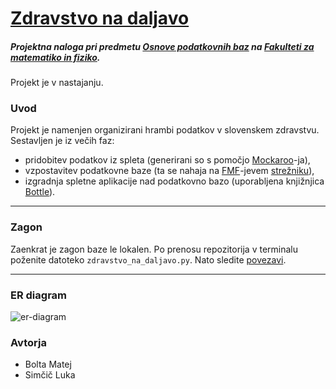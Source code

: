# [Zdravstvo na daljavo](https://github.com/matejbolta/zdravstvo-na-daljavo)

##### Projektna naloga pri predmetu [Osnove podatkovnih baz](https://github.com/jaanos/OPB) na __[Fakulteti za matematiko in fiziko](https://www.fmf.uni-lj.si/si/)__.
Projekt je v nastajanju.

### Uvod
Projekt je namenjen organizirani hrambi podatkov v slovenskem zdravstvu. Sestavljen je iz večih faz:
* pridobitev podatkov iz spleta (generirani so s pomočjo [Mockaroo](https://www.mockaroo.com/)-ja),
* vzpostavitev podatkovne baze (ta se nahaja na [FMF](https://www.fmf.uni-lj.si/si/)-jevem [strežniku](baza.fmf.uni-lj.si)),
* izgradnja spletne aplikacije nad podatkovno bazo (uporabljena knjižnjica [Bottle](https://bottlepy.org/docs/dev/)).

***

### Zagon
Zaenkrat je zagon baze le lokalen. Po prenosu repozitorija v terminalu poženite datoteko `zdravstvo_na_daljavo.py`. Nato sledite [povezavi](http://localhost:8080/).

***

### ER diagram

![er-diagram](https://user-images.githubusercontent.com/64838916/166563730-2a309fc2-b061-4ef0-8107-cf54e04e537c.png)

### Avtorja
* Bolta Matej
* Simčič Luka

